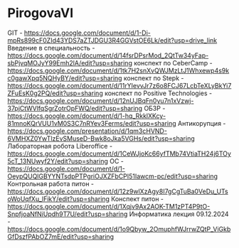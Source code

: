 # PirogovaVI
GIT - https://docs.google.com/document/d/1-Di-mpRs899cF0ZId43YDS7aZTJDGU3R4GGVstOE6Lk/edit?usp=drive_link  
Введение в специальность - https://docs.google.com/document/d/14fsrDPsrMod_2QtTw34yFap-sbPjvqMOJyY99Emh2lA/edit?usp=sharing
конспект по CeberСamp - https://docs.google.com/document/d/1tk7H2snXvQWJMzLtJ1Whxewp4s9kc0gawXpq5NQHyBY/edit?usp=sharing
конспект по Stepk - https://docs.google.com/document/d/11rYIevvJr7z6o8FCJ67LcbTeXLyBkYi7ZFuEsK0g2PQ/edit?usp=sharing 
конспект по Positive Technologies - https://docs.google.com/document/d/12nUJBqFn0yu7n1xVzwj-37pjCtWVlfqSgrZotrOpFWQ/edit?usp=sharing
ОБЗР - https://docs.google.com/document/d/1-hq_RkklXKcy-81mnoKQrVUU1vM0S3C7nRYev3Ferms/edit?usp=sharing
Антикорупция - https://docs.google.com/presentation/d/1qm3cHVND-6VMHXZ0YwTlzEvSMuseD-Bwk8oJka5VGHs/edit?usp=sharing
Лабораторная робота Liberoffice - https://docs.google.com/document/d/1CeWJjoKc66yfTMb74VtiaTH24j6TOy5cT_13NUwyf2Y/edit?usp=sharing
ОС - https://docs.google.com/document/d/1-OeypQUQlGBYYNTsdpPTPgriOJXZFbCPI51Iawcm-pc/edit?usp=sharing
Контрольная работа питон - https://docs.google.com/document/d/12z9wlXzAgy8I7gCgTuBa0VeDu_UTsoWoUqfXu_lFikY/edit?usp=sharing
Конспект питон - https://docs.google.com/document/d/1Xqjv9Ax2AOK-TM1zPT4P9tO-SnpfjoaNfNiUpdh9T7U/edit?usp=sharing
Информатика лекция 09.12.2024 - https://docs.google.com/document/d/1o9Qbyw_2OmuphfWJrrwZQtP_ViGkbGfDszfPAbOZ7mE/edit?usp=sharing
